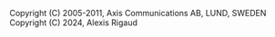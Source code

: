 Copyright (C) 2005-2011, Axis Communications AB, LUND, SWEDEN  
Copyright (C) 2024, Alexis Rigaud  
